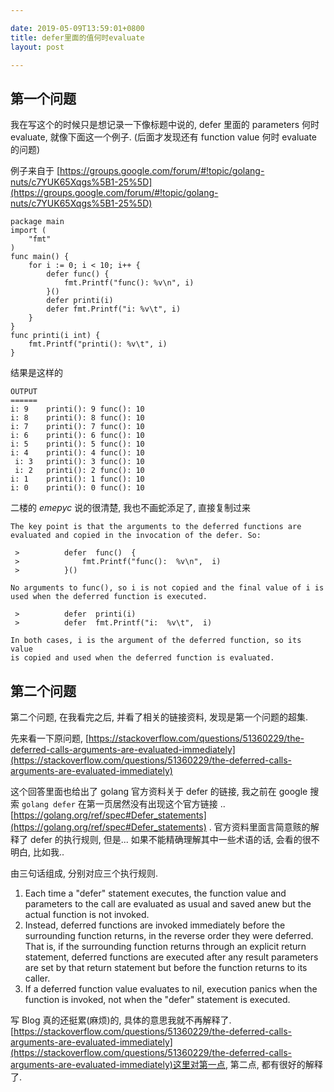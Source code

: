 ```yaml
---

date: 2019-05-09T13:59:01+0800
title: defer里面的值何时evaluate
layout: post

---
```


## 第一个问题

我在写这个的时候只是想记录一下像标题中说的, defer 里面的 parameters 何时 evaluate, 就像下面这一个例子. (后面才发现还有 function value 何时 evaluate 的问题)

例子来自于 [https://groups.google.com/forum/#!topic/golang-nuts/c7YUK65Xqgs%5B1-25%5D](https://groups.google.com/forum/#!topic/golang-nuts/c7YUK65Xqgs%5B1-25%5D)

```
package main
import (
    "fmt"
)
func main() {
    for i := 0; i < 10; i++ {
        defer func() {
            fmt.Printf("func(): %v\n", i)
        }()
        defer printi(i)
        defer fmt.Printf("i: %v\t", i)
    }
}
func printi(i int) {
    fmt.Printf("printi(): %v\t", i)
}
```

结果是这样的

```
OUTPUT
======
i: 9	printi(): 9	func(): 10 
i: 8	printi(): 8	func(): 10 
i: 7	printi(): 7	func(): 10 
i: 6	printi(): 6	func(): 10 
i: 5	printi(): 5	func(): 10 
i: 4	printi(): 4	func(): 10
 i: 3	printi(): 3	func(): 10
 i: 2	printi(): 2	func(): 10 
i: 1	printi(): 1	func(): 10 
i: 0	printi(): 0	func(): 10
```

二楼的 *emepyc* 说的很清楚, 我也不画蛇添足了, 直接复制过来

```
The key point is that the arguments to the deferred functions are 
evaluated and copied in the invocation of the defer. So: 

 >          defer  func()  { 
 >              fmt.Printf("func():  %v\n",  i) 
 >          }() 

No arguments to func(), so i is not copied and the final value of i is 
used when the deferred function is executed. 

 >          defer  printi(i) 
 >          defer  fmt.Printf("i:  %v\t",  i) 

In both cases, i is the argument of the deferred function, so its value 
is copied and used when the deferred function is evaluated. 
```

## 第二个问题

第二个问题, 在我看完之后, 并看了相关的链接资料, 发现是第一个问题的超集.

先来看一下原问题, [https://stackoverflow.com/questions/51360229/the-deferred-calls-arguments-are-evaluated-immediately](https://stackoverflow.com/questions/51360229/the-deferred-calls-arguments-are-evaluated-immediately)

这个回答里面也给出了 golang 官方资料关于 defer 的链接, 我之前在 google 搜索 `golang defer` 在第一页居然没有出现这个官方链接 .. [https://golang.org/ref/spec#Defer_statements](https://golang.org/ref/spec#Defer_statements) . 官方资料里面言简意赅的解释了 defer 的执行规则, 但是... 如果不能精确理解其中一些术语的话, 会看的很不明白, 比如我..

由三句话组成, 分别对应三个执行规则.

1. Each time a "defer" statement executes, the function value and parameters to the call are evaluated as usual and saved anew but the actual function is not invoked. 
2. Instead, deferred functions are invoked immediately before the surrounding function returns, in the reverse order they were deferred. That is, if the surrounding function returns through an explicit return statement, deferred functions are executed after any result parameters are set by that return statement but before the function returns to its caller. 
3. If a deferred function value evaluates to nil, execution panics when the function is invoked, not when the "defer" statement is executed.

写 Blog 真的还挺累(麻烦)的, 具体的意思我就不再解释了. [https://stackoverflow.com/questions/51360229/the-deferred-calls-arguments-are-evaluated-immediately](https://stackoverflow.com/questions/51360229/the-deferred-calls-arguments-are-evaluated-immediately)这里对第一点, 第二点, 都有很好的解释了.
